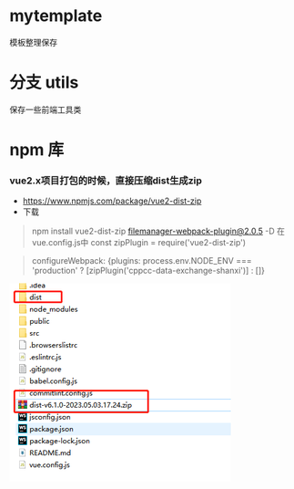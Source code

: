 # mytemplate
模板整理保存

# 分支 utils
保存一些前端工具类


# npm 库

### vue2.x项目打包的时候，直接压缩dist生成zip
- https://www.npmjs.com/package/vue2-dist-zip
- 下载
> npm install vue2-dist-zip filemanager-webpack-plugin@2.0.5 -D 
> 在vue.config.js中
> const zipPlugin = require('vue2-dist-zip')

> configureWebpack: {plugins: process.env.NODE_ENV === 'production' ? [zipPlugin('cppcc-data-exchange-shanxi')] : []}

![img.png](img.png)

